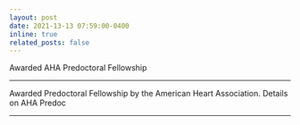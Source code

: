 ```yaml
---
layout: post
date: 2021-13-13 07:59:00-0400
inline: true
related_posts: false
---
```


Awarded AHA Predoctoral Fellowship

***

Awarded Predoctoral Fellowship by the American Heart Association. Details on AHA Predoc 

***
